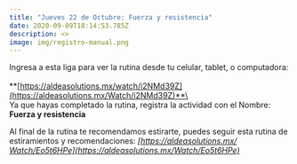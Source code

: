 ```yaml
---
title: "Jueves 22 de Octubre: Fuerza y resistencia"
date: 2020-09-09T18:14:53.785Z
description: <>
image: img/registro-manual.png
---
```

Ingresa a esta liga para ver la rutina desde tu celular, tablet, o computadora:\
\
**[https://aldeasolutions.mx/​watch/i2NMd39Z](https://aldeasolutions.mx/Watch/i2NMd39Z)**\
\
Ya que hayas completado la rutina, registra la actividad con el Nombre: **Fuerza y resistencia**

Al final de la rutina te recomendamos estirarte, puedes seguir esta rutina de estiramientos y recomendaciones: *[https://aldeasolutions.mx/​Watch/Eo5t6HPe](https://aldeasolutions.mx/Watch/Eo5t6HPe)*